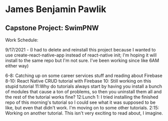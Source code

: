 # James Benjamin Pawlik
## Capstone Project: SwimPNW

Work Schedule:

9/17/2021 - (I had to delete and reinstall this project because I wanted to use create-react-native-app instead of react-native init; I'm hoping it will install to the same repo but I'm not sure. I've been working since like 6AM either way)

6-8: Catching up on some career services stuff and reading about Firebase
8-10: React Native CRUD tutorial with Firebase
10: Still working on this stupid tutorial
11:Why do tutorials always start by having you install a bunch of modules that cause a ton of problems, so then you uninstall them all and the rest of the tutorial works fine?
12:Lunch
1: I tried installing the finished repo of this morning's tutorial so I could see what it was supposed to be like, but even that didn't work. I'm moving on to some other tutorials.
2:15: Working on another tutorial. This isn't very exciting to read about, I imagine.